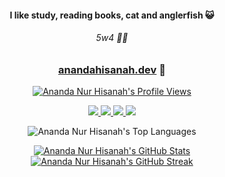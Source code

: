 
<h4 align="center">I like study, reading books, cat and anglerfish 😺</h4>
<h6 align="center">5w4 🫸🫷</h6>
<h3 align="center" width="100%">
  
  [anandahisanah.dev](https://anandahisanah.dev)  🤟
</h3>

<!-- views -->
<p align="center">
  <a href="https://komarev.com/ghpvc/?username=anandahisanah&color=orange">
    <img src="https://komarev.com/ghpvc/?username=anandahisanah&color=orange" alt="Ananda Nur Hisanah's Profile Views" />
  </a>
</p>

<!-- social -->
<p align="center">
  <a target="_blank" href="mailto:nurhisanah@gmail.com">
    <img src="https://img.shields.io/badge/Gmail-D14836?style=for-the-badge&logo=gmail&logoColor=white" />
  </a>
  <a target="_blank" href="https://www.linkedin.com/in/ananda-nur-hisanah-8781a01b5">
    <img src="https://img.shields.io/badge/LinkedIn-0077B5?style=for-the-badge&logo=linkedin&logoColor=white" />
  </a>
  <a target="_blank" href="https://www.hackerrank.com/profile/anandahisanah">
    <img src="https://img.shields.io/badge/-Hackerrank-2EC866?style=for-the-badge&logo=HackerRank&logoColor=white" />
  </a>
  <a target="_blank" href="https://gitlab.com/anandahisanah">
    <img src="https://img.shields.io/badge/GitLab-330F63?style=for-the-badge&logo=gitlab&logoColor=white" />
  </a>
</p>

<!-- stats -->
<div align="center">
  <img src="https://github-readme-stats.vercel.app/api/top-langs?username=anandahisanah&layout=compact&langs_count=10&border_color=ffffff&theme=codeSTACKr" alt="Ananda Nur Hisanah's Top Languages" />
  <p>
    <a href="https://github.com/anuraghazra/github-readme-stats">
      <img src="https://github-readme-stats.vercel.app/api?username=anandahisanah&show_icons=true&hide_rank=false&border_color=ffffff&theme=codeSTACKr" alt="Ananda Nur Hisanah's GitHub Stats" />
    </a>
    <a href="https://git.io/streak-stats">
      <img src="https://streak-stats.demolab.com/?user=anandahisanah&theme=codeSTACKr" alt="Ananda Nur Hisanah's GitHub Streak" />
    </a>
  </p>
</div>

<!--
**anandahisanah/anandahisanah** is a ✨ _special_ ✨ repository because its `README.md` (this file) appears on your GitHub profile.

Here are some ideas to get you started:

- 🔭 I’m currently working on ...
- 🌱 I’m currently learning ...
- 👯 I’m looking to collaborate on ...
- 🤔 I’m looking for help with ...
- 💬 Ask me about ...
- 📫 How to reach me: ...
- 😄 Pronouns: ...
- ⚡ Fun fact: ...
-->
